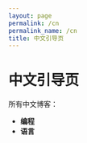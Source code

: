 ```yaml
---
layout: page
permalink: /cn
permalink_name: /cn
title: 中文引导页
---
```


# 中文引导页

所有中文博客：

- **编程**
- **语言**

